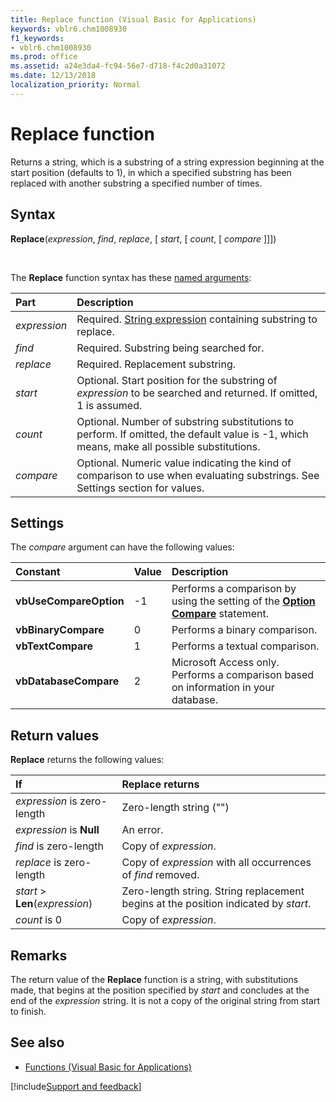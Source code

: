 ```yaml
---
title: Replace function (Visual Basic for Applications)
keywords: vblr6.chm1008930
f1_keywords:
- vblr6.chm1008930
ms.prod: office
ms.assetid: a24e3da4-fc94-56e7-d718-f4c2d0a31072
ms.date: 12/13/2018
localization_priority: Normal
---
```



# Replace function

Returns a string, which is a substring of a string expression beginning at the start position (defaults to 1), in which a specified substring has been replaced with another substring a specified number of times.

## Syntax

**Replace**(_expression_, _find_, _replace_, [ _start_, [ _count_, [ _compare_ ]]])

<br/>

The **Replace** function syntax has these [named arguments](../../Glossary/vbe-glossary.md#named-argument):

|Part|Description|
|:-----|:-----|
|_expression_|Required. [String expression](../../Glossary/vbe-glossary.md#string-expression) containing substring to replace.|
|_find_|Required. Substring being searched for.|
|_replace_|Required. Replacement substring.|
|_start_|Optional. Start position for the substring of _expression_ to be searched and returned. If omitted, 1 is assumed.|
|_count_|Optional. Number of substring substitutions to perform. If omitted, the default value is -1, which means, make all possible substitutions.|
|_compare_|Optional. Numeric value indicating the kind of comparison to use when evaluating substrings. See Settings section for values.|

## Settings

The _compare_ argument can have the following values:

|Constant|Value|Description|
|:-----|:-----|:-----|
|**vbUseCompareOption**|-1|Performs a comparison by using the setting of the **[Option Compare](option-compare-statement.md)** statement.|
|**vbBinaryCompare**|0|Performs a binary comparison.|
|**vbTextCompare**|1|Performs a textual comparison.|
|**vbDatabaseCompare**|2|Microsoft Access only. Performs a comparison based on information in your database.|

## Return values

**Replace** returns the following values:

|If|Replace returns|
|:-----|:-----|
|_expression_ is zero-length|Zero-length string ("")|
|_expression_ is **Null**|An error.|
|_find_ is zero-length|Copy of _expression_.|
|_replace_ is zero-length|Copy of _expression_ with all occurrences of _find_ removed.|
|_start_ > **Len**(_expression_)|Zero-length string. String replacement begins at the position indicated by _start_.|
|_count_ is 0|Copy of _expression_.|

## Remarks

The return value of the **Replace** function is a string, with substitutions made, that begins at the position specified by _start_ and concludes at the end of the _expression_ string. It is not a copy of the original string from start to finish.

## See also

- [Functions (Visual Basic for Applications)](../functions-visual-basic-for-applications.md)

[!include[Support and feedback](~/includes/feedback-boilerplate.md)]
